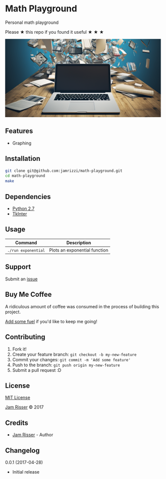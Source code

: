 # Math Playground

Personal math playground

Please &#9733; this repo if you found it useful &#9733; &#9733; &#9733;

![](assets/math-playground.png)

## Features
<!------------------------------------------------------->

* Graphing


## Installation
<!------------------------------------------------------->

```sh
git clone git@github.com:jamrizzi/math-playground.git
cd math-playground
make
```


## Dependencies
<!------------------------------------------------------->

* [Python 2.7](https://www.python.org/)
* [TkInter](https://wiki.python.org/moin/TkInter)


## Usage
<!------------------------------------------------------->

| Command             | Description                   |
| ------------------- | ----------------------------- |
| `./run exponential` | Plots an exponential function |


## Support
<!------------------------------------------------------->

Submit an [issue](https://github.com/jamrizzi/math-playground/issues/new)


## Buy Me Coffee
<!------------------------------------------------------->

A ridiculous amount of coffee was consumed in the process of building this project.

[Add some fuel](https://jamrizzi.com/#!/buy-me-coffee) if you'd like to keep me going!


## Contributing
<!------------------------------------------------------->

1. Fork it!
2. Create your feature branch: `git checkout -b my-new-feature`
3. Commit your changes: `git commit -m 'Add some feature'`
4. Push to the branch: `git push origin my-new-feature`
5. Submit a pull request :D


## License
<!------------------------------------------------------->

[MIT License](https://github.com/jamrizzi/math-playground/blob/master/LICENSE)

[Jam Risser](https://jamrizzi.com) &copy; 2017


## Credits
<!------------------------------------------------------->

* [Jam Risser](https://jamrizzi.com) - Author


## Changelog
<!------------------------------------------------------->

0.0.1 (2017-04-28)
* Initial release
